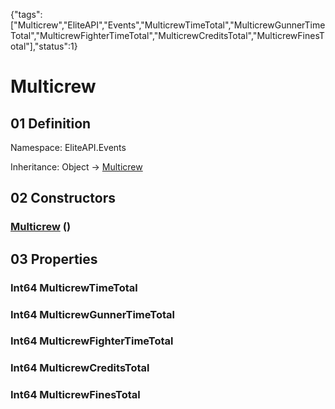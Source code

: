 {"tags":["Multicrew","EliteAPI","Events","MulticrewTimeTotal","MulticrewGunnerTimeTotal","MulticrewFighterTimeTotal","MulticrewCreditsTotal","MulticrewFinesTotal"],"status":1}

# Multicrew

## 01 Definition

Namespace: <span class='code'>EliteAPI.Events</span>

Inheritance: <span class='code'>Object</span> → <span class='code'>[Multicrew](../../EliteAPI/Events/Multicrew.html)</span>

## 02 Constructors

### <span class='code'>[Multicrew](../../EliteAPI/Events/Multicrew.html)</span> ()

## 03 Properties

### <span class='code'>Int64</span> MulticrewTimeTotal

### <span class='code'>Int64</span> MulticrewGunnerTimeTotal

### <span class='code'>Int64</span> MulticrewFighterTimeTotal

### <span class='code'>Int64</span> MulticrewCreditsTotal

### <span class='code'>Int64</span> MulticrewFinesTotal

